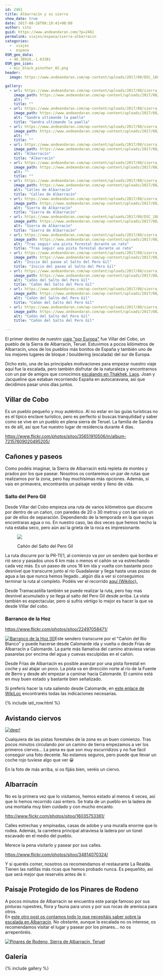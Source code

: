 ```yaml
---
id: 2461
title: Albarracín y su sierra
show_date: true
date: 2017-08-26T08:19:41+00:00
author: sito
guid: https://www.andeandaran.com/?p=2461
permalink: viajes/espana/sierra-albarracin
categories:
  -  viajes
  -  espana
OSM_geo_data:
  - 40.38918,-1.63381
OSM_geo_icon:
  - mic_black_pinother_02.png
header:
  image: https://www.andeandaran.com/wp-content/uploads/2017/08/DSC_1880.jpg

gallery:
  - url: https://www.andeandaran.com/wp-content/uploads/2017/08/sierra_albarracin-13.jpg
    image_path: https://www.andeandaran.com/wp-content/uploads/2017/08/sierra_albarracin-13-150x150.jpg
    alt: ""
    title: ""
  - url: https://www.andeandaran.com/wp-content/uploads/2017/08/sierra_albarracin-10.jpg
    image_path: https://www.andeandaran.com/wp-content/uploads/2017/08/sierra_albarracin-10-150x150.jpg
    alt: "Sandra ultimando la paella"
    title: "Sandra ultimando la paella"
  - url: https://www.andeandaran.com/wp-content/uploads/2017/08/sierra_albarracin-11.jpg
    image_path: https://www.andeandaran.com/wp-content/uploads/2017/08/sierra_albarracin-11-150x150.jpg
    alt: ""
    title: ""
  - url: https://www.andeandaran.com/wp-content/uploads/2017/08/sierra_albarracin-9.jpg
    image_path: https://www.andeandaran.com/wp-content/uploads/2017/08/sierra_albarracin-9-150x150.jpg
    alt: "Albarracín"
    title: "Albarracín"
  - url: https://www.andeandaran.com/wp-content/uploads/2017/08/sierra_albarracin-8.jpg
    image_path: https://www.andeandaran.com/wp-content/uploads/2017/08/sierra_albarracin-8-150x150.jpg
    alt: ""
    title: ""
  - url: https://www.andeandaran.com/wp-content/uploads/2017/08/sierra_albarracin-7.jpg
    image_path: https://www.andeandaran.com/wp-content/uploads/2017/08/sierra_albarracin-7-150x150.jpg
    alt: "Calles de Albarracín"
    title: "Calles de Albarracín"
  - url: https://www.andeandaran.com/wp-content/uploads/2017/08/sierra_albarracin-6.jpg
    image_path: https://www.andeandaran.com/wp-content/uploads/2017/08/sierra_albarracin-7-150x150.jpg
    alt: "Sierra de Albarracín"
    title: "Sierra de Albarracín"
  - url: https://www.andeandaran.com/wp-content/uploads/2017/08/DSC_1880.jpg
    image_path: https://www.andeandaran.com/wp-content/uploads/2017/08/DSC_1880-150x150.jpg
    alt: "Sierra de Albarracín"
    title: "Sierra de Albarracín"
  - url: https://www.andeandaran.com/wp-content/uploads/2017/08/sierra_albarracin-5.jpg
    image_path: https://www.andeandaran.com/wp-content/uploads/2017/08/sierra_albarracin-5-150x150.jpg
    alt: "Tras seguir una pista forestal durante un rato"
    title: "Tras seguir una pista forestal durante un rato"
  - url: https://www.andeandaran.com/wp-content/uploads/2017/08/sierra_albarracin-1.jpg
    image_path: https://www.andeandaran.com/wp-content/uploads/2017/08/sierra_albarracin-1-150x150.jpg
    alt: "Inicio del paseo al Salto del Pero Gil"
    title: "Inicio del paseo al Salto del Pero Gil"
  - url: https://www.andeandaran.com/wp-content/uploads/2017/08/sierra_albarracin-4.jpg
    image_path: https://www.andeandaran.com/wp-content/uploads/2017/08/sierra_albarracin-4-150x150.jpg
    alt: "Cañón del Salto del Pero Gil"
    title: "Cañón del Salto del Pero Gil"
  - url: https://www.andeandaran.com/wp-content/uploads/2017/08/sierra_albarracin-3.jpg
    image_path: https://www.andeandaran.com/wp-content/uploads/2017/08/sierra_albarracin-3-150x150.jpg
    alt: "Cañón del Salto del Pero Gil"
    title: "Cañón del Salto del Pero Gil"
  - url: https://www.andeandaran.com/wp-content/uploads/2017/08/sierra_albarracin-2.jpg
    image_path: https://www.andeandaran.com/wp-content/uploads/2017/08/sierra_albarracin-2-150x150.jpg
    alt: "Cañón del Salto del Pero Gil"
    title: "Cañón del Salto del Pero Gil"
      
---
```


El primer destino de nuestro <a href="https://www.andeandaran.com/viajes/ruta-coche-espana-francia-italia/">viaje "por Europa"</a> fue Villar del Cobo, un pueblo de la Sierra de Albarracín, Teruel. Estuvimos a pocos kilómetros de Albarracín, unos de los pueblos más bonitos de España y también uno de los mejores lugares de bloque / bouldering (escalada) del sur de Europa.


Dicho esto, una de las principales motivaciones para empezar nuestro viaje aquí fue la escalada, pero también disfrutar de la naturaleza y encontrarnos con un par de amigos que conocimos <a href="https://www.andeandaran.com/viajes/laos/escalada-thakhek/">escalando en Thakhek, Laos</a>. Joan y Jacqueline que estaban recorriendo España en autocaravana, así que decidimos pasar unos días juntos.


## Villar de Cobo

Es un pueblo pequeño y muy auténtico. Al no estar en las guías turísticas no es el típico enclave turístico, pero es perfecto si buscas tranquilidad y saber como se vive en un pueblo en plena sierra de Teruel. La familia de Sandra es de allí, así que fue nuestro lugar de residencia durante 4 días.


https://www.flickr.com/photos/sitoo/35651910506/in/album-72157609020495205/

## Cañones y paseos


Como podéis imaginar, la Sierra de Albarracín está repleta de montes y prados por los que pasear. Nosotros os contaremos un par de rutas que realizamos por la zona, pero hay muchísimas más opciones. Además, si vais en primavera, encontraréis un paisaje verde y lleno de vida.

### Salto del Pero Gil


Desde Villar del Cobo empieza una ruta de varios kilómetros que discurre por dentro de un cañon, con paredes de 20 o 30 metros y con tan solo un par de ellos de separación. Dependiendo de la temporada en la que vayas encontraras agua o no. En nuestro caso, las dos veces que hemos hecho la ruta estaba seco, pero aún así la grieta de la roca es impresionante.
<figure>

<img class="size-large wp-image-2488" src="https://www.andeandaran.com/wp-content/uploads/2017/08/sierra_albarracin-4.jpg" /> <figcaption class="wp-caption-text">Cañón del Salto del Pero Gil</figcaption></figure> 


La ruta discurre por la PR-TE1, al comienzo va por un sendero que bordea el rió seco y pasados unos 6 km más o menos el cañón se va estrechando cada vez más. Es un paseo de unos 16 km ida y vuelta con bastante poco desnivel que transcurre junto al río Guadalaviar y llega hasta unas pozas de agua a las que nunca hemos llegado...algún día a ver si conseguimos terminar la ruta al completo. Podéis ver el recorrido <a href="https://es.wikiloc.com/wikiloc/view.do?id=14565412" target="_blank" rel="noopener">aquí (Wikiloc).</a>


Desde Tramacastilla también se puede realizar la ruta, pero hay mas desnivel acumulado y se llega al salto del Pero Gil desde arriba. La vista también es espectacular, pero si sufrís vértigo lo mejor es hacer la que va desde Villar del cobo.

### Barranco de la Hoz


https://www.flickr.com/photos/sitoo/22497058471/


<a title="Barranco de la Hoz (II)" href="https://www.flickr.com/photos/sitoo/21890693024/in/album-72157609020495205/" data-flickr-embed="true"><img  src="https://farm6.staticflickr.com/5724/21890693024_c917786f69.jpg" alt="Barranco de la Hoz (II)"  /></a>Este sendero transcurre por el "Cañón del Río Blanco" y puede hacerse desde Calomarde ida y vuelta o desde Frias de Albarracín a Calomarde. La parte más llamativa del camino atraviesa varias pasarelas por encima del agua y cuevas esculpidas en el cañón.

Desde Frías de Albarracín es posible  avanzar por una pista forestal en coche y así atajar un poco. La pista va en dirección norte al río de la Fuente de Berro y desde ahí empezar a caminar hacia Calomarde. El camino está en muy buen estado y bastante bien señalizado.


Si preferís hacer la ruta saliendo desde Calomarde, en [este enlace de WikiLoc](https://es.wikiloc.com/wikiloc/view.do?id=11178719) encontraréis todas las indicaciones necesarias.

{% include iati_row.html %}

## Avistando ciervos


[<img src="https://live.staticflickr.com/4257/35486193812_54de67c2de_c.jpg" alt="deer!"  />](https://www.flickr.com/photos/sitoo/35486193812/)


  Cualquiera de las pistas forestales de la zona es un buen comienzo. Tras pocos minutos circulando por un camino de tierra empezamos a ver  los primeros ciervos... La pena es que son muy escurridizos y no fue fácil conseguir una foto decente. No estamos seguros, pero puede que llevar un coche rojo tuviese algo que ver 😀


En la foto de más arriba, si os fijáis bien, veréis un ciervo.

## Albarracín



  No es la primera vez que lo visitamos, hemos estado al menos 4 veces, así que lo hemos recorrido casi entero. Se trata de un pueblo en la ladera de una montaña muy bien cuidado y con mucho encanto.


http://www.flickr.com/photos/sitoo/16035753361/


  Calles estrechas y empinadas, casas de adobe y una muralla enorme que lo rodea. Además, la carretera principal atraviesa la ladera por un túnel escavado en el medio del pueblo.



  Merece la pena visitarlo y pasear por sus calles.


https://www.flickr.com/photos/sitoo/34814070324/


  Y si queréis comer, nosotros os recomendamos el restaurante La Realda. Tienen las natillas más ricas que hemos probado nunca. Es pequeñito, así que será mejor que reservéis antes de ir.


## Paisaje Protegido de los Pinares de Rodeno

A pocos minutos de Albarracín se encuentra este paraje famoso por sus pinturas rupestres, flora y fauna para unos y por sus rocas de arenisca para otros.  
En [este otro post os contamos todo lo que necesitáis saber sobre la escalada en Albarracín](https://www.andeandaran.com/deporte/escalada-albarracin/). No obstante, aunque la escalada no os interese, os recomendamos visitar el lugar y pasear por los pinares... no os arrepentiréis.

[<img src="https://live.staticflickr.com/4333/36684513655_9b4634479d_c.jpg" alt="Pinares de Rodeno, Sierra de Albarracín, Teruel"  />](https://www.flickr.com/photos/sitoo/36684513655/)

## Galería

{% include gallery %}
